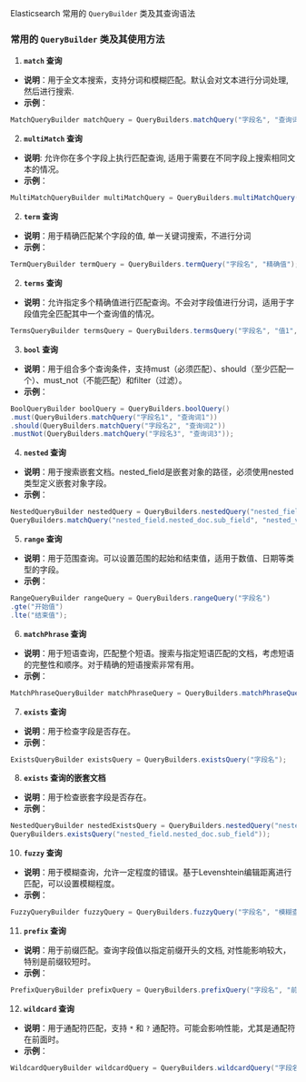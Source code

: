 Elasticsearch 常用的 `QueryBuilder` 类及其查询语法

### 常用的 `QueryBuilder` 类及其使用方法

1. **`match` 查询**
- **说明**：用于全文本搜索，支持分词和模糊匹配。默认会对文本进行分词处理, 然后进行搜索.
- **示例**：
```java
MatchQueryBuilder matchQuery = QueryBuilders.matchQuery("字段名", "查询词");
```

2. **`multiMatch` 查询**
- **说明**: 允许你在多个字段上执行匹配查询, 适用于需要在不同字段上搜索相同文本的情况。
- **示例**：
```java
MultiMatchQueryBuilder multiMatchQuery = QueryBuilders.multiMatchQuery("text to search", "fieldName1", "fieldName2");
```

2. **`term` 查询**
- **说明**：用于精确匹配某个字段的值, 单一关键词搜索，不进行分词
- **示例**：
```java
TermQueryBuilder termQuery = QueryBuilders.termQuery("字段名", "精确值");
```

2. **`terms` 查询**
- **说明**：允许指定多个精确值进行匹配查询。不会对字段值进行分词，适用于字段值完全匹配其中一个查询值的情况。
```java
TermsQueryBuilder termsQuery = QueryBuilders.termsQuery("字段名", "值1", "值2", "值3");
```

3. **`bool` 查询**
- **说明**：用于组合多个查询条件，支持must（必须匹配）、should（至少匹配一个）、must_not（不能匹配）和filter（过滤）。
- **示例**：
```java
BoolQueryBuilder boolQuery = QueryBuilders.boolQuery()
.must(QueryBuilders.matchQuery("字段名1", "查询词1"))
.should(QueryBuilders.matchQuery("字段名2", "查询词2"))
.mustNot(QueryBuilders.matchQuery("字段名3", "查询词3"));
```

4. **`nested` 查询**
- **说明**：用于搜索嵌套文档。nested_field是嵌套对象的路径，必须使用nested类型定义嵌套对象字段。
- **示例**：
```java
NestedQueryBuilder nestedQuery = QueryBuilders.nestedQuery("nested_field",
QueryBuilders.matchQuery("nested_field.nested_doc.sub_field", "nested_value"));
```

5. **`range` 查询**
- **说明**：用于范围查询。可以设置范围的起始和结束值，适用于数值、日期等类型的字段。
- **示例**：
```java
RangeQueryBuilder rangeQuery = QueryBuilders.rangeQuery("字段名")
.gte("开始值")
.lte("结束值");
```

6. **`matchPhrase` 查询**
- **说明**：用于短语查询，匹配整个短语。搜索与指定短语匹配的文档，考虑短语的完整性和顺序。对于精确的短语搜索非常有用。
- **示例**：
```java
MatchPhraseQueryBuilder matchPhraseQuery = QueryBuilders.matchPhraseQuery("字段名", "短语查询词");
```

7. **`exists` 查询**
- **说明**：用于检查字段是否存在。
- **示例**：
```java
ExistsQueryBuilder existsQuery = QueryBuilders.existsQuery("字段名");
```

8. **`exists` 查询的嵌套文档**
- **说明**：用于检查嵌套字段是否存在。
- **示例**：
```java
NestedQueryBuilder nestedExistsQuery = QueryBuilders.nestedQuery("nested_field",
QueryBuilders.existsQuery("nested_field.nested_doc.sub_field"));
```

10. **`fuzzy` 查询**
- **说明**：用于模糊查询，允许一定程度的错误。基于Levenshtein编辑距离进行匹配，可以设置模糊程度。
- **示例**：
```java
FuzzyQueryBuilder fuzzyQuery = QueryBuilders.fuzzyQuery("字段名", "模糊查询词");
```

11. **`prefix` 查询**
- **说明**：用于前缀匹配。查询字段值以指定前缀开头的文档, 对性能影响较大，特别是前缀较短时。
- **示例**：
```java
PrefixQueryBuilder prefixQuery = QueryBuilders.prefixQuery("字段名", "前缀");
```

12. **`wildcard` 查询**
- **说明**：用于通配符匹配，支持 `*` 和 `?` 通配符。可能会影响性能，尤其是通配符在前面时。
- **示例**：
```java
WildcardQueryBuilder wildcardQuery = QueryBuilders.wildcardQuery("字段名", "查询词*");
```
